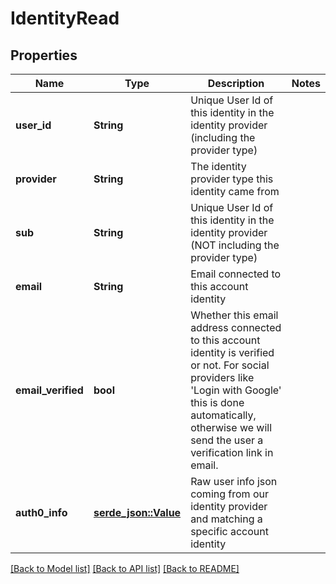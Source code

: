 # IdentityRead

## Properties

Name | Type | Description | Notes
------------ | ------------- | ------------- | -------------
**user_id** | **String** | Unique User Id of this identity in the identity provider (including the provider type) | 
**provider** | **String** | The identity provider type this identity came from | 
**sub** | **String** | Unique User Id of this identity in the identity provider (NOT including the provider type) | 
**email** | **String** | Email connected to this account identity | 
**email_verified** | **bool** | Whether this email address connected to this account identity is verified or not. For social providers like 'Login with Google' this is done automatically, otherwise we will send the user a verification link in email. | 
**auth0_info** | [**serde_json::Value**](.md) | Raw user info json coming from our identity provider and matching a specific account identity | 

[[Back to Model list]](../README.md#documentation-for-models) [[Back to API list]](../README.md#documentation-for-api-endpoints) [[Back to README]](../README.md)


